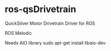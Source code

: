 ros-qsDrivetrain
================

QuickSilver Motor Drivetrain Driver for ROS

ROS Melodic

Needs AIO library
 sudo apt-get install libaio-dev
